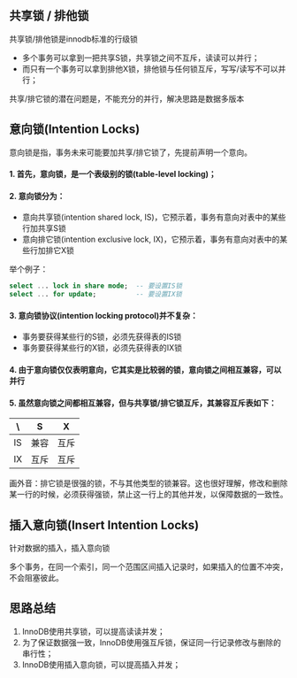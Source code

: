 ## 共享锁 / 排他锁 
共享锁/排他锁是innodb标准的行级锁

- 多个事务可以拿到一把共享S锁，共享锁之间不互斥，读读可以并行；  
- 而只有一个事务可以拿到排他X锁，排他锁与任何锁互斥，写写/读写不可以并行；

共享/排它锁的潜在问题是，不能充分的并行，解决思路是数据多版本

## 意向锁(Intention Locks)
意向锁是指，事务未来可能要加共享/排它锁了，先提前声明一个意向。
 
#### 1. 首先，意向锁，是一个表级别的锁(table-level locking)；  
#### 2. 意向锁分为：  
- 意向共享锁(intention shared lock, IS)，它预示着，事务有意向对表中的某些行加共享S锁  
- 意向排它锁(intention exclusive lock, IX)，它预示着，事务有意向对表中的某些行加排它X锁
 
举个例子：
```sql
select ... lock in share mode;  -- 要设置IS锁 
select ... for update;          -- 要设置IX锁 
```  
 
#### 3. 意向锁协议(intention locking protocol)并不复杂：  
- 事务要获得某些行的S锁，必须先获得表的IS锁  
- 事务要获得某些行的X锁，必须先获得表的IX锁  
 
#### 4. 由于意向锁仅仅表明意向，它其实是比较弱的锁，意向锁之间相互兼容，可以并行
 
#### 5. 虽然意向锁之间都相互兼容，但与共享锁/排它锁互斥，其兼容互斥表如下：

\ | S | X
  ---|---|---
IS | 兼容 | 互斥
IX | 互斥 |互斥

画外音：排它锁是很强的锁，不与其他类型的锁兼容。这也很好理解，修改和删除某一行的时候，必须获得强锁，禁止这一行上的其他并发，以保障数据的一致性。
 
## 插入意向锁(Insert Intention Locks)
针对数据的插入，插入意向锁
 
多个事务，在同一个索引，同一个范围区间插入记录时，如果插入的位置不冲突，不会阻塞彼此。

## 思路总结
1. InnoDB使用共享锁，可以提高读读并发；
2. 为了保证数据强一致，InnoDB使用强互斥锁，保证同一行记录修改与删除的串行性；
3. InnoDB使用插入意向锁，可以提高插入并发； 
